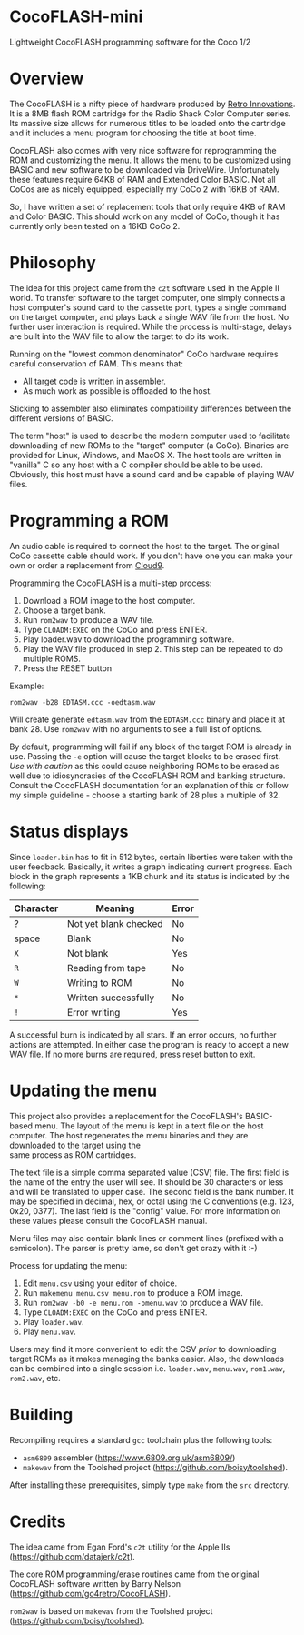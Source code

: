 # CocoFLASH-mini
Lightweight CocoFLASH programming software for the Coco 1/2

# Overview

The CocoFLASH is a nifty piece of hardware produced by [Retro
Innovations](http://www.go4retro.com/products/CocoFLASH/).  It is a 8MB flash
ROM cartridge for the Radio Shack Color Computer series.  Its massive size
allows for numerous titles to be loaded onto the cartridge and it includes a
menu program for choosing the title at boot time.

CocoFLASH also comes with very nice software for reprogramming the ROM and customizing the menu.  It
allows the menu to be customized using BASIC and new software to be downloaded via DriveWire.  Unfortunately
these features require 64KB of RAM and Extended Color BASIC.  Not all CoCos are as nicely equipped,
especially my CoCo 2 with 16KB of RAM.

So, I have written a set of replacement tools that only require 4KB of RAM and Color BASIC.  This should
work on any model of CoCo, though it has currently only been tested on a 16KB CoCo 2.

# Philosophy

The idea for this project came from the `c2t` software used in the Apple II
world.  To transfer software to the target computer, one simply connects a host
computer's sound card to the cassette port, types a single command on the
target computer, and plays back a single WAV file from the host.  No further
user interaction is required.  While the process is multi-stage, delays are
built into the WAV file to allow the target to do its work.

Running on the "lowest common denominator" CoCo hardware requires careful
conservation of RAM.  This means that:

* All target code is written in assembler.
* As much work as possible is offloaded to the host.

Sticking to assembler also eliminates compatibility differences between the
different versions of BASIC.

The term "host" is used to describe the modern computer used to facilitate
downloading of new ROMs to the "target" computer (a CoCo).  Binaries are
provided for Linux, Windows, and MacOS X.  The host tools are written in
"vanilla" C so any host with a C compiler should be able to be used.  Obviously,
this host must have a sound card and be capable of playing WAV files.

# Programming a ROM

An audio cable is required to connect the host to the target.  The original
CoCo cassette cable should work.  If you don't have one you can make your own or
order a replacement from [Cloud9](https://www.frontiernet.net/~mmarlette/Cloud-9/Hardware/Cables.html).

Programming the CocoFLASH is a multi-step process:
1. Download a ROM image to the host computer.
1. Choose a target bank.
1. Run `rom2wav` to produce a WAV file.
1. Type `CLOADM:EXEC` on the CoCo and press ENTER.
1. Play loader.wav to download the programming software.
1. Play the WAV file produced in step 2.  This step can be repeated to do
   multiple ROMS.
1. Press the RESET button

Example:
```
rom2wav -b28 EDTASM.ccc -oedtasm.wav
```

Will create generate `edtasm.wav` from the `EDTASM.ccc` binary and place it at
bank 28.  Use `rom2wav` with no arguments to see a full list of options.

By default, programming will fail if any block of the target ROM is already in use.
Passing the `-e` option will cause the target blocks to be erased first.  *Use with caution*
as this could cause neighboring ROMs to be erased as well due to idiosyncrasies of the 
CocoFLASH ROM and banking structure.  Consult the CocoFLASH documentation for an explanation
of this or follow my simple guideline - choose a starting bank of 28 plus a multiple of 32.

# Status displays

Since `loader.bin` has to fit in 512 bytes, certain liberties were taken with the
user feedback.  Basically, it writes a graph indicating current progress.  Each block
in the graph represents a 1KB chunk and its status is indicated by the following:

Character | Meaning | Error
-|-|-
?  | Not yet blank checked | No
space | Blank | No
`X` | Not blank | Yes
`R` | Reading from tape | No
`W` | Writing to ROM | No
`*` | Written successfully | No
`!` | Error writing | Yes

A successful burn is indicated by all stars.  If an error occurs, no further
actions are attempted.  In either case the program is ready to accept a new WAV
file.  If no more burns are required, press reset button to exit.

# Updating the menu

This project also provides a replacement for the CocoFLASH's BASIC-based menu.
The layout of the menu is kept in a text file on the host computer.  The host
regenerates the menu binaries and they are downloaded to the target using the  
same process as ROM cartridges.

The text file is a simple comma separated value (CSV) file.  The first field is
the name of the entry the user will see.  It should be 30 characters or less
and will be translated to upper case.  The second field is the bank number.
It may be specified in decimal, hex, or octal using the C conventions (e.g. 123,
0x20, 0377).  The last field is the "config" value.  For more information on
these values please consult the CocoFLASH manual.

Menu files may also contain blank lines or comment lines (prefixed with a
semicolon).  The parser is pretty lame, so don't get crazy with it :-)

Process for updating the menu:
1. Edit `menu.csv` using your editor of choice.
1. Run `makemenu menu.csv menu.rom` to produce a ROM image.
1. Run `rom2wav -b0 -e menu.rom -omenu.wav` to produce a WAV file.
1. Type `CLOADM:EXEC` on the CoCo and press ENTER.
1. Play `loader.wav`.
1. Play `menu.wav`.

Users may find it more convenient to edit the CSV *prior* to downloading
target ROMs as it makes managing the banks easier.  Also, the downloads
can be combined into a single session i.e. `loader.wav`, `menu.wav`, `rom1.wav`,
`rom2.wav`, etc.

# Building

Recompiling requires a standard `gcc` toolchain plus the following tools:

* `asm6809` assembler (https://www.6809.org.uk/asm6809/)
* `makewav` from the Toolshed project (https://github.com/boisy/toolshed).

After installing these prerequisites, simply type `make` from the `src` directory.

# Credits

The idea came from Egan Ford's `c2t` utility for the Apple IIs (https://github.com/datajerk/c2t).

The core ROM programming/erase routines came from the original CocoFLASH software
written by Barry Nelson (https://github.com/go4retro/CocoFLASH).

`rom2wav` is based on `makewav` from the Toolshed project (https://github.com/boisy/toolshed).
